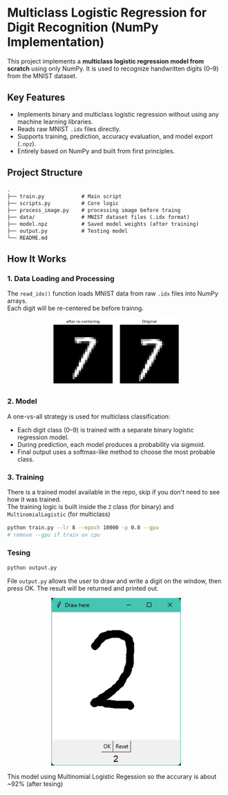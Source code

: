# Multiclass Logistic Regression for Digit Recognition (NumPy Implementation)

This project implements a **multiclass logistic regression model from scratch** using only NumPy. It is used to recognize handwritten digits (0–9) from the MNIST dataset.

## Key Features

- Implements binary and multiclass logistic regression without using any machine learning libraries.
- Reads raw MNIST `.idx` files directly.
- Supports training, prediction, accuracy evaluation, and model export (`.npz`).
- Entirely based on NumPy and built from first principles.

## Project Structure
```
.  
├── train.py            # Main script  
├── scripts.py          # Core logic  
├── process_image.py    # processing image before traing  
├── data/               # MNIST dataset files (.idx format)  
├── model.npz           # Saved model weights (after training)  
├── output.py           # Testing model  
└── README.md  
```

## How It Works

### 1. Data Loading and Processing
The `read_idx()` function loads MNIST data from raw `.idx` files into NumPy arrays.  
Each digit will be re-centered be before trainng.
<p align="center">
  <img src="demo_re_center.png" alt="Centering based on center of mass" width="300"/>
</p>

### 2. Model
A one-vs-all strategy is used for multiclass classification:
- Each digit class (0–9) is trained with a separate binary logistic regression model.
- During prediction, each model produces a probability via sigmoid.
- Final output uses a softmax-like method to choose the most probable class.

### 3. Training
There is a trained model available in the repo, skip if you don't need to see how it was trained.  
The training logic is built inside the `Z` class (for binary) and `MultinomialLogistic` (for multiclass) 

```bash
python train.py --lr 8 --epoch 10000 -p 0.8 --gpu
# remove --gpu if train on cpu
```

### Tesing

```bash
python output.py
```
File `output.py` allows the user to draw and write a digit on the window, then press OK. The result will be returned and printed out.

<p align="center">
  <img src="demo.png" alt="Digit Drawing Demo" width="300"/>
</p>

This model using Multinomial Logistic Regession so the accurary is about ~92% (after tesing)
